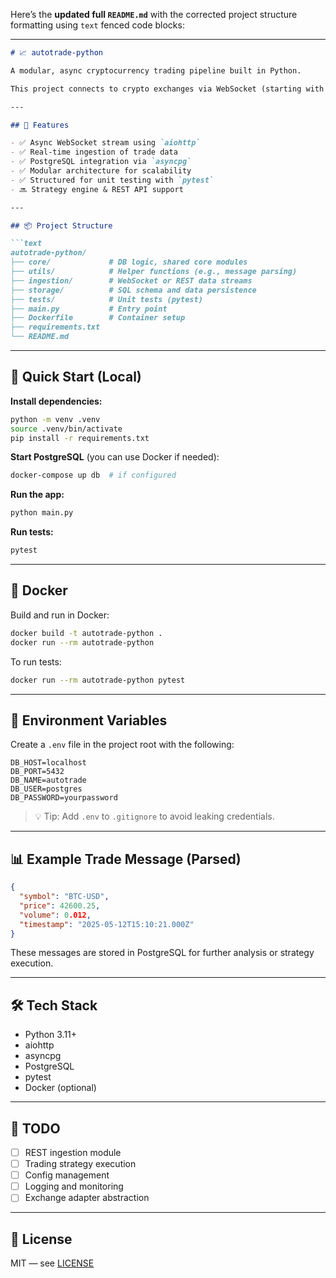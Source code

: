 Here’s the **updated full `README.md`** with the corrected project structure formatting using `text` fenced code blocks:

---

````markdown
# 📈 autotrade-python

A modular, async cryptocurrency trading pipeline built in Python.

This project connects to crypto exchanges via WebSocket (starting with Coinbase), collects and stores real-time trade data in PostgreSQL, and is structured for future strategy execution and analytics.

---

## 🚀 Features

- ✅ Async WebSocket stream using `aiohttp`
- ✅ Real-time ingestion of trade data
- ✅ PostgreSQL integration via `asyncpg`
- ✅ Modular architecture for scalability
- ✅ Structured for unit testing with `pytest`
- 🔜 Strategy engine & REST API support

---

## 📦 Project Structure

```text
autotrade-python/
├── core/             # DB logic, shared core modules
├── utils/            # Helper functions (e.g., message parsing)
├── ingestion/        # WebSocket or REST data streams
├── storage/          # SQL schema and data persistence
├── tests/            # Unit tests (pytest)
├── main.py           # Entry point
├── Dockerfile        # Container setup
├── requirements.txt
└── README.md
````

---

## 🧪 Quick Start (Local)

**Install dependencies:**

```bash
python -m venv .venv
source .venv/bin/activate
pip install -r requirements.txt
```

**Start PostgreSQL** (you can use Docker if needed):

```bash
docker-compose up db  # if configured
```

**Run the app:**

```bash
python main.py
```

**Run tests:**

```bash
pytest
```

---

## 🐳 Docker

Build and run in Docker:

```bash
docker build -t autotrade-python .
docker run --rm autotrade-python
```

To run tests:

```bash
docker run --rm autotrade-python pytest
```

---

## 🔐 Environment Variables

Create a `.env` file in the project root with the following:

```env
DB_HOST=localhost
DB_PORT=5432
DB_NAME=autotrade
DB_USER=postgres
DB_PASSWORD=yourpassword
```

> 💡 Tip: Add `.env` to `.gitignore` to avoid leaking credentials.

---

## 📊 Example Trade Message (Parsed)

```json
{
  "symbol": "BTC-USD",
  "price": 42600.25,
  "volume": 0.012,
  "timestamp": "2025-05-12T15:10:21.000Z"
}
```

These messages are stored in PostgreSQL for further analysis or strategy execution.

---

## 🛠 Tech Stack

* Python 3.11+
* aiohttp
* asyncpg
* PostgreSQL
* pytest
* Docker (optional)

---

## 📌 TODO

* [ ] REST ingestion module
* [ ] Trading strategy execution
* [ ] Config management
* [ ] Logging and monitoring
* [ ] Exchange adapter abstraction

---

## 📄 License

MIT — see [LICENSE](./LICENSE)


